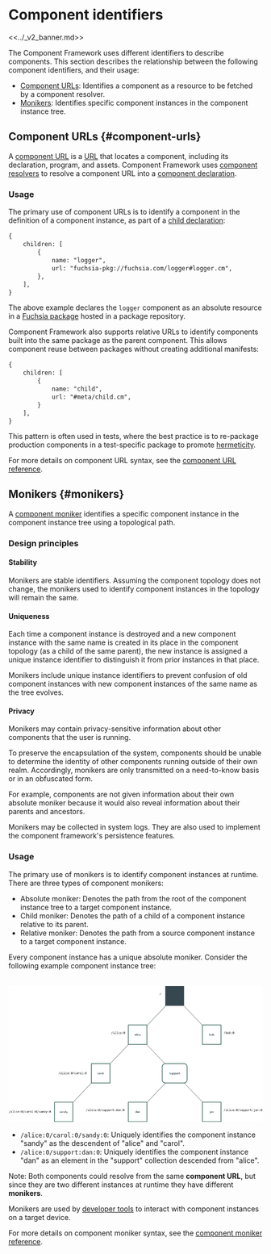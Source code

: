 # Component identifiers

<<../_v2_banner.md>>

The Component Framework uses different identifiers to describe components.
This section describes the relationship between the following component
identifiers, and their usage:

-   [Component URLs](#component-urls): Identifies a component as a resource to
    be fetched by a component resolver.
-   [Monikers](#monikers): Identifies specific component instances in the
    component instance tree.

## Component URLs {#component-urls}

A [component URL][glossary.component-url] is a [URL][wiki-url] that locates a
component, including its declaration, program, and assets. Component Framework
uses [component resolvers][doc-resolvers] to resolve a component URL into a
[component declaration][doc-manifests-declaration].

### Usage

The primary use of component URLs is to identify a component in the definition
of a component instance, as part of a [child declaration][doc-manifests-children]:

```json5 {:.devsite-disable-click-to-copy}
{
    children: [
        {
            name: "logger",
            url: "fuchsia-pkg://fuchsia.com/logger#logger.cm",
        },
    ],
}
```

The above example declares the `logger` component as an absolute resource
in a [Fuchsia package][doc-package] hosted in a package repository.

Component Framework also supports relative URLs to identify components built
into the same package as the parent component. This allows component reuse
between packages without creating additional manifests:

```json5 {:.devsite-disable-click-to-copy}
{
    children: [
        {
            name: "child",
            url: "#meta/child.cm",
        }
    ],
}
```

This pattern is often used in tests, where the best practice is to re-package
production components in a test-specific package to promote
[hermeticity][test-hermeticity].

For more details on component URL syntax, see the
[component URL reference][url-reference].

## Monikers {#monikers}

A [component moniker][glossary.moniker] identifies a specific component instance
in the component instance tree using a topological path.

### Design principles

#### Stability

Monikers are stable identifiers. Assuming the component topology does not
change, the monikers used to identify component instances in the topology
will remain the same.

#### Uniqueness

Each time a component instance is destroyed and a new component instance with
the same name is created in its place in the component topology (as a child
of the same parent), the new instance is assigned a unique instance identifier
to distinguish it from prior instances in that place.

Monikers include unique instance identifiers to prevent confusion of old
component instances with new component instances of the same name as the
tree evolves.

#### Privacy

Monikers may contain privacy-sensitive information about other components that
the user is running.

To preserve the encapsulation of the system, components should be unable to
determine the identity of other components running outside of their own
realm. Accordingly, monikers are only transmitted on a need-to-know basis
or in an obfuscated form.

For example, components are not given information about their own absolute
moniker because it would also reveal information about their parents and
ancestors.

Monikers may be collected in system logs. They are also used to implement the
component framework's persistence features.

### Usage

The primary use of monikers is to identify component instances at runtime.
There are three types of component monikers:

-   Absolute moniker: Denotes the path from the root of the component instance
    tree to a target component instance.
-   Child moniker: Denotes the path of a child of a component instance relative
    to its parent.
-   Relative moniker: Denotes the path from a source component instance to a
    target component instance.

Every component instance has a unique absolute moniker. Consider the following
example component instance tree:

<br>![Diagram of Absolute Monikers](reference/components/images/monikers_absolute.png)<br>

-   `/alice:0/carol:0/sandy:0`: Uniquely identifies the component instance
    "sandy" as the descendent of "alice" and "carol".
-   `/alice:0/support:dan:0`: Uniquely identifies the component instance "dan"
    as an element in the "support" collection descended from "alice".

Note: Both components could resolve from the same **component URL**, but since
they are two different instances at runtime they have different **monikers**.

Monikers are used by [developer tools][component-select] to interact with
component instances on a target device.

For more details on component moniker syntax, see the
[component moniker reference][moniker-reference].

[glossary.component-url]: glossary/README.md#component-url
[glossary.moniker]: glossary/README.md#moniker
[component-select]: development/tools/ffx/commands/component-select.md
[doc-manifests-children]: https://fuchsia.dev/reference/cml#children
[doc-manifests-declaration]: concepts/components/v2/component_manifests.md#component-declaration
[doc-package]: concepts/packages/package.md
[doc-resolvers]: concepts/components/v2/capabilities/resolvers.md
[moniker-reference]: reference/components/moniker.md
[url-reference]: reference/components/url.md
[test-hermeticity]: development/testing/components/test_runner_framework.md#hermeticity
[wiki-url]: https://en.wikipedia.org/wiki/URL
